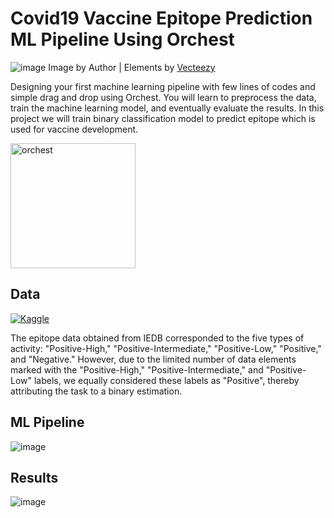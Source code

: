 # Covid19 Vaccine Epitope Prediction ML Pipeline Using Orchest 

![image](https://user-images.githubusercontent.com/36753484/131174329-399eaf32-db13-40f6-a10e-c784a48788c1.png)
Image by Author | Elements by [Vecteezy](https://medium.com/r/?url=https%3A%2F%2Fwww.vecteezy.com%2Fvector-art%2F2927244-smart-industry-4-0-internet-of-things-technology-vector-illustration)



Designing your first machine learning pipeline with few lines of codes and simple drag and drop using Orchest. You will learn to preprocess the data, train the machine learning model, and eventually evaluate the results. In this project we will train binary classification model to predict epitope which is used for vaccine development.

[<img src="https://user-images.githubusercontent.com/36753484/131175042-8fe07c0e-ef3a-497b-935a-b2ee7815f31e.png" alt="orchest" width="200"/>](https://github.com/orchest/orchest)

## Data
[<img alt="Kaggle" src="https://img.shields.io/badge/Kaggle_Dataset-161616?logo=Kaggle&style=for-the-badge" />](https://www.kaggle.com/futurecorporation/epitope-prediction)

The epitope data obtained from IEDB corresponded to the five types of activity: "Positive-High," "Positive-Intermediate," "Positive-Low," "Positive," and "Negative." However, due to the limited number of data elements marked with the "Positive-High," "Positive-Intermediate," and "Positive-Low" labels, we equally considered these labels as "Positive", thereby attributing the task to a binary estimation.

## ML Pipeline
![image](https://user-images.githubusercontent.com/36753484/131174504-6d8f27c6-a5da-4d2b-b40b-a0f3e39f945c.png)

## Results
![image](https://user-images.githubusercontent.com/36753484/131174584-0bcdc37a-09b6-43f0-9e8f-a7083e190d60.png)


